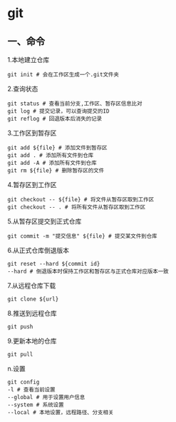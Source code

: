 # git

## 一、命令

1.本地建立仓库

```shell
git init # 会在工作区生成一个.git文件夹
```

2.查询状态

```shell
git status # 查看当前分支,工作区、暂存区信息比对
git log # 提交记录，可以查询提交的ID
git reflog # 回退版本后消失的记录
```

3.工作区到暂存区

```shell
git add ${file} # 添加文件到暂存区
git add . # 添加所有文件到仓库
git add -A # 添加所有文件到仓库
git rm ${file} # 删除暂存区的文件
```

4.暂存区到工作区

```shell
git checkout -- ${file} # 将文件从暂存区取到工作区
git checkout -- . # 将所有文件从暂存区取到工作区
```

5.从暂存区提交到正式仓库

```shell
git commit -m "提交信息" ${file} # 提交某文件到仓库
```

6.从正式仓库倒退版本

```shell
git reset --hard ${commit id}
--hard # 倒退版本时保持工作区和暂存区与正式仓库对应版本一致
```

7.从远程仓库下载

```shell
git clone ${url}
```

8.推送到远程仓库

```
git push 
```

9.更新本地的仓库

```
git pull
```

n.设置

```shell
git config 
-l # 查看当前设置
--global # 用于设置用户信息
--system # 系统设置
--local # 本地设置，远程路径、分支相关
```

